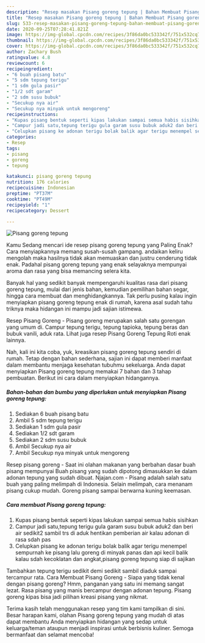```yaml
---
description: "Resep masakan Pisang goreng tepung | Bahan Membuat Pisang goreng tepung Yang Bisa Manjain Lidah"
title: "Resep masakan Pisang goreng tepung | Bahan Membuat Pisang goreng tepung Yang Bisa Manjain Lidah"
slug: 533-resep-masakan-pisang-goreng-tepung-bahan-membuat-pisang-goreng-tepung-yang-bisa-manjain-lidah
date: 2020-09-25T07:28:41.821Z
image: https://img-global.cpcdn.com/recipes/3f86da0bc533342f/751x532cq70/pisang-goreng-tepung-foto-resep-utama.jpg
thumbnail: https://img-global.cpcdn.com/recipes/3f86da0bc533342f/751x532cq70/pisang-goreng-tepung-foto-resep-utama.jpg
cover: https://img-global.cpcdn.com/recipes/3f86da0bc533342f/751x532cq70/pisang-goreng-tepung-foto-resep-utama.jpg
author: Zachary Bush
ratingvalue: 4.8
reviewcount: 6
recipeingredient:
- "6 buah pisang batu"
- "5 sdm tepung terigu"
- "1 sdm gula pasir"
- "1/2 sdt garam"
- "2 sdm susu bubuk"
- "Secukup nya air"
- "Secukup nya minyak untuk mengoreng"
recipeinstructions:
- "Kupas pisang bentuk seperti kipas lakukan sampai semua habis sisihkan"
- "Campur jadi satu,tepung terigu gula garam susu bubuk aduk2 dan beri air sedikit2 sambil trs di aduk hentikan pemberian air kalau adonan di rasa sdah pas"
- "Celupkan pisang ke adonan terigu bolak balik agar terigu menempel sempurnah ke pisang lalu goreng di minyak panas dan api kecil balik kalau sdah kecoklatan dan angkat,pisang goreng tepung siap di sajikan"
categories:
- Resep
tags:
- pisang
- goreng
- tepung

katakunci: pisang goreng tepung 
nutrition: 176 calories
recipecuisine: Indonesian
preptime: "PT37M"
cooktime: "PT49M"
recipeyield: "1"
recipecategory: Dessert

---
```



![Pisang goreng tepung](https://img-global.cpcdn.com/recipes/3f86da0bc533342f/751x532cq70/pisang-goreng-tepung-foto-resep-utama.jpg)

Kamu Sedang mencari ide resep pisang goreng tepung yang Paling Enak? Cara menyiapkannya memang susah-susah gampang. andaikan keliru mengolah maka hasilnya tidak akan memuaskan dan justru cenderung tidak enak. Padahal pisang goreng tepung yang enak selayaknya mempunyai aroma dan rasa yang bisa memancing selera kita.

Banyak hal yang sedikit banyak mempengaruhi kualitas rasa dari pisang goreng tepung, mulai dari jenis bahan, kemudian pemilihan bahan segar, hingga cara membuat dan menghidangkannya. Tak perlu pusing kalau ingin menyiapkan pisang goreng tepung enak di rumah, karena asal sudah tahu triknya maka hidangan ini mampu jadi sajian istimewa.

Resep Pisang Goreng - Pisang goreng merupakan salah satu gorengan yang umum di. Campur tepung terigu, tepung tapioka, tepung beras dan bubuk vanili, aduk rata. Lihat juga resep Pisang Goreng Tepung Roti enak lainnya.


Nah, kali ini kita coba, yuk, kreasikan pisang goreng tepung sendiri di rumah. Tetap dengan bahan sederhana, sajian ini dapat memberi manfaat dalam membantu menjaga kesehatan tubuhmu sekeluarga. Anda dapat menyiapkan Pisang goreng tepung memakai 7 bahan dan 3 tahap pembuatan. Berikut ini cara dalam menyiapkan hidangannya.

<!--inarticleads1-->

##### Bahan-bahan dan bumbu yang diperlukan untuk menyiapkan Pisang goreng tepung:

1. Sediakan 6 buah pisang batu
1. Ambil 5 sdm tepung terigu
1. Sediakan 1 sdm gula pasir
1. Sediakan 1/2 sdt garam
1. Sediakan 2 sdm susu bubuk
1. Ambil Secukup nya air
1. Ambil Secukup nya minyak untuk mengoreng


Resep pisang goreng - Saat ini olahan makanan yang berbahan dasar buah pisang mempunyai Buah pisang yang sudah dipotong dimasukkan ke dalam adonan tepung yang sudah dibuat. Njajan.com - Pisang adalah salah satu buah yang paling melimpah di Indonesia. Selain melimpah, cara menanam pisang cukup mudah. Goreng pisang sampai berwarna kuning keemasan. 

<!--inarticleads2-->

##### Cara membuat Pisang goreng tepung:

1. Kupas pisang bentuk seperti kipas lakukan sampai semua habis sisihkan
1. Campur jadi satu,tepung terigu gula garam susu bubuk aduk2 dan beri air sedikit2 sambil trs di aduk hentikan pemberian air kalau adonan di rasa sdah pas
1. Celupkan pisang ke adonan terigu bolak balik agar terigu menempel sempurnah ke pisang lalu goreng di minyak panas dan api kecil balik kalau sdah kecoklatan dan angkat,pisang goreng tepung siap di sajikan


Tambahkan tepung terigu sedikit demi sedikit sambil diaduk sampai tercampur rata. Cara Membuat Pisang Goreng - Siapa yang tidak kenal dengan pisang goreng? Hmm, panganan yang satu ini memang sangat lezat. Rasa pisang yang manis bercampur dengan adonan tepung. Pisang goreng kipas bisa jadi pilihan kreasi pisang yang nikmat. 

Terima kasih telah menggunakan resep yang tim kami tampilkan di sini. Besar harapan kami, olahan Pisang goreng tepung yang mudah di atas dapat membantu Anda menyiapkan hidangan yang sedap untuk keluarga/teman ataupun menjadi inspirasi untuk berbisnis kuliner. Semoga bermanfaat dan selamat mencoba!
